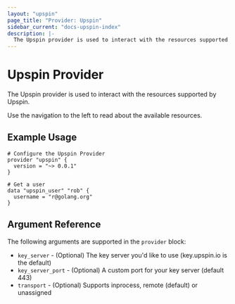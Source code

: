 ```yaml
---
layout: "upspin"
page_title: "Provider: Upspin"
sidebar_current: "docs-upspin-index"
description: |-
  The Upspin provider is used to interact with the resources supported by Upspin.
---
```


# Upspin Provider

The Upspin provider is used to interact with the resources supported by Upspin.

Use the navigation to the left to read about the available resources.

## Example Usage

```hcl
# Configure the Upspin Provider
provider "upspin" {
  version = "~> 0.0.1"
}

# Get a user
data "upspin_user" "rob" {
  username = "r@golang.org"
}
```

## Argument Reference

The following arguments are supported in the `provider` block:

* `key_server` - (Optional) The key server you'd like to use (key.upspin.io is the default)
* `key_server_port` - (Optional) A custom port for your key server (default 443)
* `transport` - (Optional) Supports inprocess, remote (default) or unassigned
